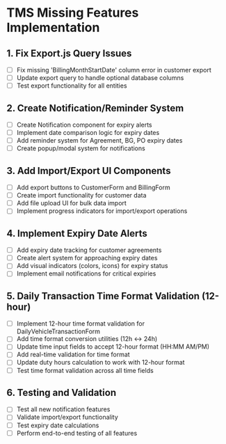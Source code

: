 # TMS Missing Features Implementation

## 1. Fix Export.js Query Issues
- [ ] Fix missing 'BillingMonthStartDate' column error in customer export
- [ ] Update export query to handle optional database columns
- [ ] Test export functionality for all entities

## 2. Create Notification/Reminder System
- [ ] Create Notification component for expiry alerts
- [ ] Implement date comparison logic for expiry dates
- [ ] Add reminder system for Agreement, BG, PO expiry dates
- [ ] Create popup/modal system for notifications

## 3. Add Import/Export UI Components
- [ ] Add export buttons to CustomerForm and BillingForm
- [ ] Create import functionality for customer data
- [ ] Add file upload UI for bulk data import
- [ ] Implement progress indicators for import/export operations

## 4. Implement Expiry Date Alerts
- [ ] Add expiry date tracking for customer agreements
- [ ] Create alert system for approaching expiry dates
- [ ] Add visual indicators (colors, icons) for expiry status
- [ ] Implement email notifications for critical expiries

## 5. Daily Transaction Time Format Validation (12-hour)
- [ ] Implement 12-hour time format validation for DailyVehicleTransactionForm
- [ ] Add time format conversion utilities (12h ↔ 24h)
- [ ] Update time input fields to accept 12-hour format (HH:MM AM/PM)
- [ ] Add real-time validation for time format
- [ ] Update duty hours calculation to work with 12-hour format
- [ ] Test time format validation across all time fields

## 6. Testing and Validation
- [ ] Test all new notification features
- [ ] Validate import/export functionality
- [ ] Test expiry date calculations
- [ ] Perform end-to-end testing of all features
